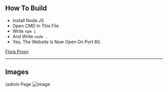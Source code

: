 ## How To Build
* Install Node.JS
* Open CMD In This File
* Write ``npm i``
* And Write ``node .``
* Yes, The Website Is Now Open On Port 80.

[Flora Proxy](https://github.com/NoName-txt/Flora-Proxy)

___

## Images
/admin Page
![image](https://user-images.githubusercontent.com/79569774/224720817-69660343-044d-46ba-b824-7315757e4692.png)
